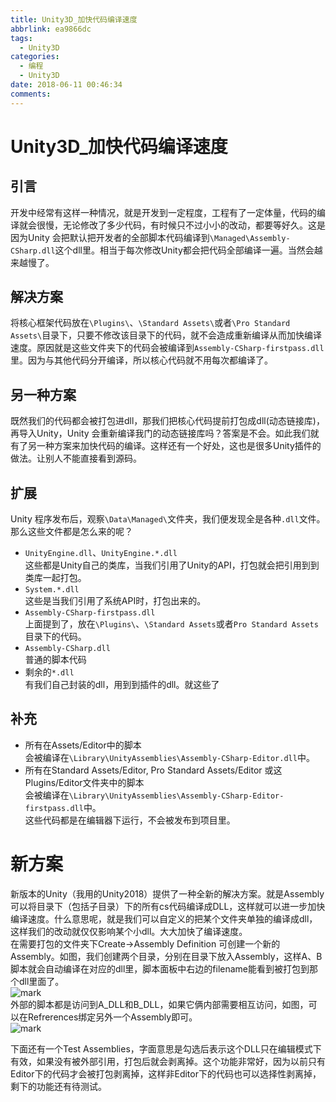 ```yaml
---
title: Unity3D_加快代码编译速度
abbrlink: ea9866dc
tags:
  - Unity3D
categories:
  - 编程
  - Unity3D
date: 2018-06-11 00:46:34
comments:
---
```


# Unity3D_加快代码编译速度

## 引言
开发中经常有这样一种情况，就是开发到一定程度，工程有了一定体量，代码的编译就会很慢，无论修改了多少代码，有时候只不过小小的改动，都要等好久。这是因为Unity 会把默认把开发者的全部脚本代码编译到`\Managed\Assembly-CSharp.dll`这个dll里。相当于每次修改Unity都会把代码全部编译一遍。当然会越来越慢了。

## 解决方案
将核心框架代码放在`\Plugins\`、`\Standard Assets\`或者`\Pro Standard Assets\`目录下，只要不修改该目录下的代码，就不会造成重新编译从而加快编译速度。原因就是这些文件夹下的代码会被编译到`Assembly-CSharp-firstpass.dll`里。因为与其他代码分开编译，所以核心代码就不用每次都编译了。
## 另一种方案
既然我们的代码都会被打包进dll，那我们把核心代码提前打包成dll(动态链接库)，再导入Unity，Unity 会重新编译我门的动态链接库吗？答案是不会。如此我们就有了另一种方案来加快代码的编译。这样还有一个好处，这也是很多Unity插件的做法。让别人不能直接看到源码。
## 扩展
Unity 程序发布后，观察`\Data\Managed\`文件夹，我们便发现全是各种`.dll`文件。那么这些文件都是怎么来的呢？   
* `UnityEngine.dll`、`UnityEngine.*.dll`  
这些都是Unity自己的类库，当我们引用了Unity的API，打包就会把引用到到类库一起打包。  
* `System.*.dll`  
这些是当我们引用了系统API时，打包出来的。
* `Assembly-CSharp-firstpass.dll`  
上面提到了，放在`\Plugins\`、`\Standard Assets`或者`Pro Standard Assets`目录下的代码。
* `Assembly-CSharp.dll`  
普通的脚本代码  
* 剩余的`*.dll`  
有我们自己封装的dll，用到到插件的dll。就这些了
## 补充  
* 所有在Assets/Editor中的脚本  
会被编译在`\Library\UnityAssemblies\Assembly-CSharp-Editor.dll`中。
* 所有在Standard Assets/Editor, Pro Standard Assets/Editor 或这Plugins/Editor文件夹中的脚本  
会被编译在`\Library\UnityAssemblies\Assembly-CSharp-Editor-firstpass.dll`中。  
这些代码都是在编辑器下运行，不会被发布到项目里。

# 新方案

新版本的Unity（我用的Unity2018）提供了一种全新的解决方案。就是Assembly可以将目录下（包括子目录）下的所有cs代码编译成DLL，这样就可以进一步加快编译速度。什么意思呢，就是我们可以自定义的把某个文件夹单独的编译成dll，这样我们的改动就仅仅影响某个小dll。大大加快了编译速度。  
在需要打包的文件夹下Create->Assembly Definition 可创建一个新的Assembly。如图，我们创建两个目录，分别在目录下放入Assembly，这样A、B脚本就会自动编译在对应的dll里，脚本面板中右边的filename能看到被打包到那个dll里面了。  
![mark](http://p3goxj4ar.bkt.clouddn.com/blog/180616/2chK2e5A3m.png?imageslim)  
外部的脚本都是访问到A_DLL和B_DLL，如果它俩内部需要相互访问，如图，可以在Refrerences绑定另外一个Assembly即可。  
![mark](http://p3goxj4ar.bkt.clouddn.com/blog/180616/hA0kbJ8HKc.png?imageslim)

下面还有一个Test Assemblies，字面意思是勾选后表示这个DLL只在编辑模式下有效，如果没有被外部引用，打包后就会剥离掉。这个功能非常好，因为以前只有Editor下的代码才会被打包剥离掉，这样非Editor下的代码也可以选择性剥离掉，剩下的功能还有待测试。